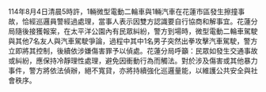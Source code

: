 114年8月4日清晨5時許，1輛微型電動二輪車與1輛汽車在花蓮市區發生擦撞事故，恰經巡邏員警經過處理，當事人表示因雙方認識要自行協商和解事宜。花蓮分局隨後接獲報案，在太平洋公園內有民眾糾紛，警方到場時，微型電動二輪車駕駛與其他7名友人與汽車駕駛爭論，過程中其中1名男子突然出拳攻擊汽車駕駛，警方立即將其控制，後續依涉嫌傷害罪予以偵處。花蓮分局呼籲：民眾如發生交通事故或糾紛，應保持冷靜理性處理，避免因衝動行為而觸法。對於涉及傷害或其他暴力事件，警方將依法偵辦，絕不寬貸，亦將持續強化巡邏量能，以維護公共安全與社會秩序。